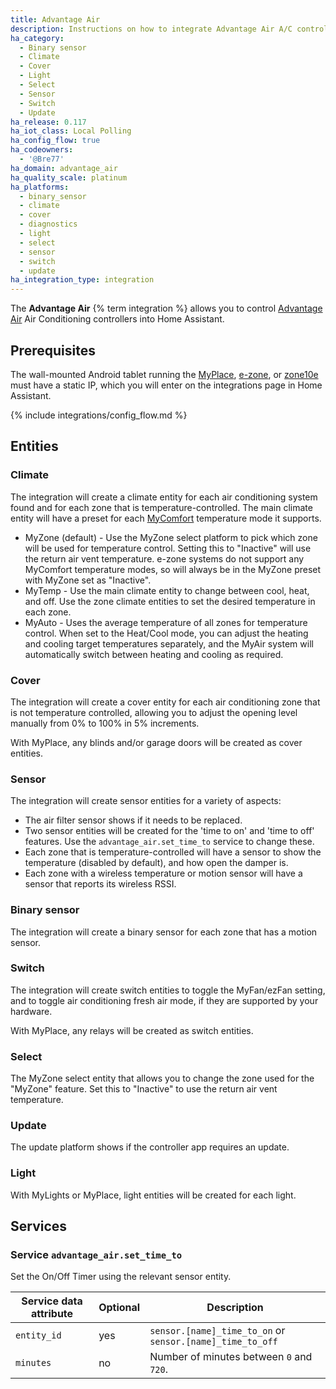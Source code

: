 ```yaml
---
title: Advantage Air
description: Instructions on how to integrate Advantage Air A/C controller into Home Assistant.
ha_category:
  - Binary sensor
  - Climate
  - Cover
  - Light
  - Select
  - Sensor
  - Switch
  - Update
ha_release: 0.117
ha_iot_class: Local Polling
ha_config_flow: true
ha_codeowners:
  - '@Bre77'
ha_domain: advantage_air
ha_quality_scale: platinum
ha_platforms:
  - binary_sensor
  - climate
  - cover
  - diagnostics
  - light
  - select
  - sensor
  - switch
  - update
ha_integration_type: integration
---
```


The **Advantage Air** {% term integration %} allows you to control [Advantage Air](https://www.advantageair.com.au/) Air Conditioning controllers into Home Assistant.

## Prerequisites

The wall-mounted Android tablet running the [MyPlace](https://play.google.com/store/apps/details?id=com.air.advantage.myair5), [e-zone](https://play.google.com/store/apps/details?id=com.air.advantage.ezone), or [zone10e](https://play.google.com/store/apps/details?id=com.air.advantage.zone10) must have a static IP, which you will enter on the integrations page in Home Assistant.

{% include integrations/config_flow.md %}

## Entities

### Climate

The integration will create a climate entity for each air conditioning system found and for each zone that is temperature-controlled. The main climate entity will have a preset for each [MyComfort](https://www.advantageair.com.au/wp-content/uploads/2019/10/MyComfort.pdf) temperature mode it supports.

- MyZone (default) - Use the MyZone select platform to pick which zone will be used for temperature control. Setting this to "Inactive" will use the return air vent temperature. e-zone systems do not support any MyComfort temperature modes, so will always be in the MyZone preset with MyZone set as "Inactive".
- MyTemp - Use the main climate entity to change between cool, heat, and off. Use the zone climate entities to set the desired temperature in each zone.
- MyAuto - Uses the average temperature of all zones for temperature control. When set to the Heat/Cool mode, you can adjust the heating and cooling target temperatures separately, and the MyAir system will automatically switch between heating and cooling as required.

### Cover

The integration will create a cover entity for each air conditioning zone that is not temperature controlled, allowing you to adjust the opening level manually from 0% to 100% in 5% increments.

With MyPlace, any blinds and/or garage doors will be created as cover entities.

### Sensor

The integration will create sensor entities for a variety of aspects:

- The air filter sensor shows if it needs to be replaced.
- Two sensor entities will be created for the 'time to on' and 'time to off' features. Use the `advantage_air.set_time_to` service to change these.
- Each zone that is temperature-controlled will have a sensor to show the temperature (disabled by default), and how open the damper is.
- Each zone with a wireless temperature or motion sensor will have a sensor that reports its wireless RSSI.

### Binary sensor

The integration will create a binary sensor for each zone that has a motion sensor.

### Switch

The integration will create switch entities to toggle the MyFan/ezFan setting, and to toggle air conditioning fresh air mode, if they are supported by your hardware.

With MyPlace, any relays will be created as switch entities.

### Select

The MyZone select entity that allows you to change the zone used for the "MyZone" feature. Set this to "Inactive" to use the return air vent temperature.

### Update

The update platform shows if the controller app requires an update.

### Light

With MyLights or MyPlace, light entities will be created for each light.

## Services

### Service `advantage_air.set_time_to`

Set the On/Off Timer using the relevant sensor entity.

| Service data attribute | Optional | Description |
| ---------------------- | -------- | ----------- |
| `entity_id` | yes | `sensor.[name]_time_to_on` or `sensor.[name]_time_to_off`
| `minutes` | no | Number of minutes between `0` and `720`.
